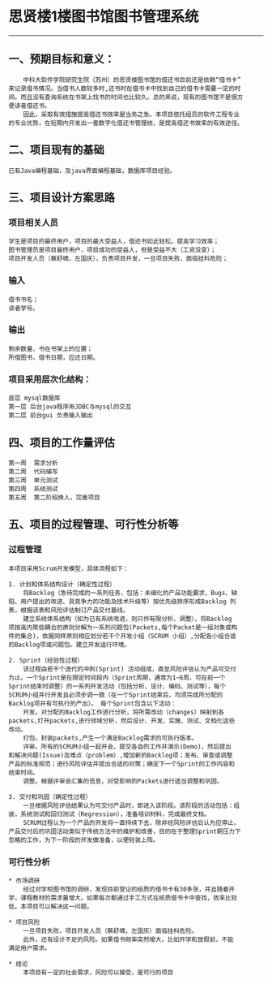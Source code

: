 # 思贤楼1楼图书馆图书管理系统

***

## 一、预期目标和意义：
        中科大软件学院研究生院（苏州）的思贤楼图书馆的借还书目前还是依赖“借书卡”  
    来记录借书情况。当借书人数较多时,还书时在借书卡中找到自己的借书卡需要一定的时
    间。而且没有查询系统在书架上找书的时间也比较久。总的来说，现有的图书馆不是很方  
    便读者借还书。  
        因此，采取有效措施提高借还书效率是当务之急。本项目依托组员的软件工程专业  
    的专业优势，在短期内开发出一套数字化借还书管理统，是提高借还书效率的有效途径。

## 二、项目现有的基础
    已有Java编程基础，及java界面编程基础，数据库项目经验。

## 三、项目设计方案思路
### 项目相关人员
    学生是项目的最终用户，项目的最大受益人，借还书如此轻松，提高学习效率；
    图书管理员是项目最终用户，项目成功的受益人，但是受益不大（工资没变）；
    项目开发人员（蔡舒啸，左国庆），负责项目开发，一旦项目失败，面临挂科危险；
### 输入
    借书书名；
    读者学号。
### 输出
    剩余数量，书在书架上的位置；
    所借图书，借书日期，应还日期。
### 项目采用层次化结构：
    底层 mysql数据库
    第一层 后台java程序用JDBC与mysql的交互
    第二层 前台gui 负责输入输出

## 四、项目的工作量评估
    第一周  需求分析
    第二周  代码编写
    第三周  单元测试
    第四周  系统测试
    第五周  第二阶段换人，完善项目

## 五、项目的过程管理、可行性分析等
### 过程管理
    本项目采用Scrum开发模型，具体流程如下：

    1. 计划和体系结构设计（确定性过程） 
        将Backlog（急待完成的一系列任务，包括：未细化的产品功能要求、Bugs、缺
    陷、用户提出的改进、具竞争力的功能及技术升级等）按优先级排序形成Backlog 列  
    表，根据该表和风险评估制订产品交付基线。 
        建立系统体系结构（如为已有系统改进，则只作有限分析、调整），将Backlog  
    项按高内聚低耦合的原则分解为一系列问题包(Packets,每个Packet是一组对象或构  
    件的集合)，依据同样原则相应划分若干个开发小组（SCRUM 小组）,分配各小组合适
    的Backlog项或问题包。建立开发运行环境。  

    2. Sprint（经验性过程） 
        该过程由若干个迭代的冲刺(Sprint) 活动组成，直至风险评估认为产品可交付  
    为止。一个Sprint是在限定时间段内（Sprint周期，通常为1~6周，可在前一个
    Sprint结束时调整）的一系列开发活动（包括分析、设计、编码、测试等），每个  
    SCRUM小组并行开发且必须步调一致（在一个Sprint结束后，均须完成所分配的  
    Backlog项并有可执行的产出）。 每个Sprint包含以下活动： 
        开发。对分配的Backlog工作进行分析，将所需改动（changes）映射到各  
    packets,打开packets,进行领域分析，然后设计、开发、实施、测试、文档化这些  
    改动。
        打包。封装packets,产生一个满足Backlog需求的可执行版本。 
        评审。所有的SCRUM小组一起开会，提交各自的工作并演示(Demo)，然后提出  
    和解决问题(Issue)及难点（problem）,增加新的Backlog项；发布、审查或调整  
    产品的标准规范；进行风险评估并提出合适的对策；确定下一个Sprint的工作内容和  
    结束时间。 
        调整。根据评审会汇集的信息，对受影响的Packets进行适当调整和巩固。 
 
    3. 交付和巩固（确定性过程） 
        一旦根据风险评估结果认为可交付产品时，即进入该阶段。该阶段的活动包括：组  
    装，系统测试和回归测试（Regression），准备培训材料，完成最终文档。 
        SCRUM过程认为一个产品的开发将一直持续下去，除非经风险评估后认为应停止。  
    产品交付后的巩固活动类似于传统方法中的维护和改善，目的在于整理Sprint期压力下  
    忽略的工作，为下一阶段的开发做准备，以便轻装上阵。

### 可行性分析

    * 市场调研
        经过对学校图书馆的调研，发现目前登记的纸质的借书卡有30多张，并且随着开  
    学，课程教材的需求量增大。如果每次都通过手工方式在纸质借书卡中查找，效率比较  
    低。本项目可以解决这一问题。

    * 项目风险
        一旦项目失败，项目开发人员（蔡舒啸，左国庆）面临挂科危险。
        此外，还有设计不足的风险。如果借书频率突然增大，比如开学和放假前，不能  
    满足用户需求。

    * 结论
        本项目有一定的社会需求，风险可以接受，是可行的项目